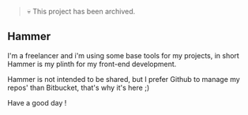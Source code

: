 > :skull: This project has been archived.

## Hammer

I'm a freelancer and i'm using some base tools for my projects, in short Hammer is my plinth for my front-end development.

Hammer is not intended to be shared, but I prefer Github to manage my repos' than Bitbucket, that's why it's here ;)

Have a good day !

